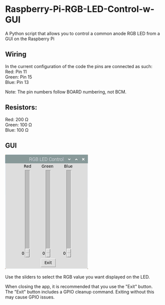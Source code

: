 ﻿# Raspberry-Pi-RGB-LED-Control-w-GUI
A Python script that allows you to control a common anode RGB LED from a GUI on the Raspberry Pi

## Wiring
In the current configuration of the code the pins are connected as such:  
Red:	Pin 11  
Green:	Pin 15  
Blue:	Pin 13  
  
Note: The pin numbers follow BOARD numbering, not BCM.

## Resistors:  
Red:	200 Ω  
Green:	100 Ω  
Blue:	100 Ω

## GUI
![alt text](https://github.com/Linja82/Raspberry-Pi-RGB-LED-Control-w-GUI/blob/main/Images/GUI_Screenshot.png "GUI Screenshot")
  
Use the sliders to select the RGB value you want displayed on the LED.  
  
When closing the app, it is recommended that you use the "Exit" button. The "Exit" button includes a GPIO cleanup command. Exiting without this may cause GPIO issues.
